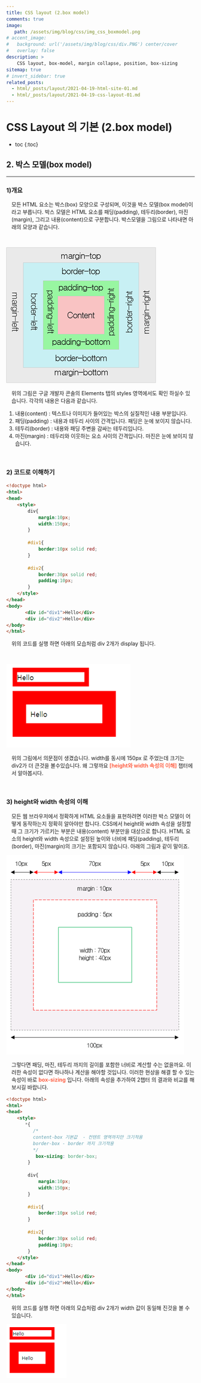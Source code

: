 ```yaml
---
title: CSS layout (2.box model)
comments: true
image: 
   path: /assets/img/blog/css/img_css_boxmodel.png
# accent_image: 
#   background: url('/assets/img/blog/css/div.PNG') center/cover
#   overlay: false
description: >
    CSS layout, box-model, margin collapse, position, box-sizing
sitemap: true
# invert_sidebar: true
related_posts:
  - html/_posts/layout/2021-04-19-html-site-01.md
  - html/_posts/layout/2021-04-19-css-layout-01.md
---
```


# CSS Layout 의 기본 (2.box model)

* toc
{:toc}


## 2. 박스 모델(box model)
---

### 1)개요  

<P style="padding-left:1em">
모든 HTML 요소는 박스(box) 모양으로 구성되며, 이것을 박스 모델(box model)이라고 부릅니다. 박스 모델은 HTML 요소를 패딩(padding), 테두리(border), 마진(margin), 그리고 내용(content)으로 구분합니다. 박스모델을 그림으로 나타내면 아래의 모양과 같습니다. 
</P>

<br />

![박스모델](/assets/img/blog/css/img_css_boxmodel.png "박스모델")

<p style="padding-left:1em">
  위의 그림은 구글 개발자 콘솔의 Elements 탭의 styles 영역에서도 확인 하실수 있습니다.  각각의 내용은 다음과 같습니다. 
</p>

1. 내용(content) : 텍스트나 이미지가 들어있는 박스의 실질적인 내용 부분입니다.
2. 패딩(padding) : 내용과 테두리 사이의 간격입니다. 패딩은 눈에 보이지 않습니다.
3. 테두리(border) : 내용와 패딩 주변을 감싸는 테두리입니다.
4. 마진(margin) : 테두리와 이웃하는 요소 사이의 간격입니다. 마진은 눈에 보이지 않습니다.

<br />

### 2) 코드로 이해하기 

```html
<!doctype html>
<html>
<head>
    <style>
        div{
            margin:10px;
            width:150px;
        }

        #div1{
            border:10px solid red;
        }

        #div2{
            border:30px solid red;
            padding:10px;
        }
    </style>
</head>
<body>
       <div id="div1">Hello</div>
       <div id="div2">Hello</div>
</body>
</html>
```


<p style="padding-left:1em">
위의 코드를 실행 하면 아래의 모습처럼 div 2개가 display 됩니다. 
</P>

<br />

![박스모델2](/assets/img/blog/css/20210420css1.PNG "박스모델2")


<p style="padding-left:1em">
위의 그림에서 의문점이 생겼습니다. width를 동시에 150px 로 주었는데 크기는 div2가 
더 큰것을 볼수있습니다. 왜 그렇까요 <strong style="color:tomato">[height와 width 속성의 이해]</strong> 챕터에서 알아봅시다. 
</P>

<br />

### 3) height와 width 속성의 이해

<p style="padding-left:1em">
모든 웹 브라우저에서 정확하게 HTML 요소들을 표현하려면 이러한 박스 모델이 어떻게 동작하는지 정확히 알아야만 합니다.
CSS에서 height와 width 속성을 설정할 때 그 크기가 가르키는 부분은 내용(content) 부분만을 대상으로 합니다.
HTML 요소의 height와 width 속성으로 설정된 높이와 너비에 패딩(padding), 테두리(border), 마진(margin)의 크기는 포함되지 않습니다. 아래의 그림과 같이 말이죠.
</P>


![박스모델2](/assets/img/blog/css/img_css_boxsize.png)


<p style="padding-left:1em">
  그렇다면 패딩, 마진, 테두리 까지의 길이를 포함한 너비로 계산할 수는 없을까요. 이러한 속성이 없다면 하나하나 계산을 해야할 것입니다. 이러한 현상을 해결 할 수 있는 속성이 바로 <strong style="color:tomato">box-sizing</strong> 입니다. 
  아래의 속성을 추가하여 2챕터 의 결과와 비교를 해보시길 바랍니다.
</p>


```html
<!doctype html>
<html>
<head>
    <style>
       *{
          /* 
          content-box 기본값  - 컨텐트 영역까지만 크기적용
          border-box - border 까지 크기적용
          */
           box-sizing: border-box;  
        }

        div{
            margin:10px;
            width:150px;
        }

        #div1{
            border:10px solid red;
        }

        #div2{
            border:30px solid red;
            padding:10px;
        }
    </style>
</head>
<body>
       <div id="div1">Hello</div>
       <div id="div2">Hello</div>
</body>
</html>
```

<p style="padding-left:1em">
위의 코드를 실행 하면 아래의 모습처럼 div 2개가 width 값이 동일해 진것을 볼 수 있습니다.
</P>

![박스모델2](/assets/img/blog/css/20210420css2.PNG)



